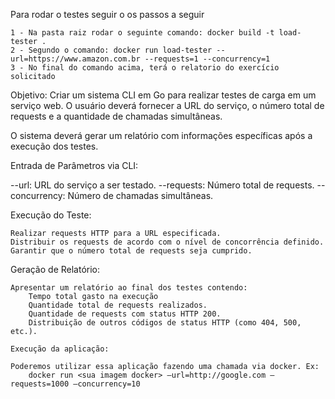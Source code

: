 Para rodar o testes seguir o os passos a seguir

    1 - Na pasta raiz rodar o seguinte comando: docker build -t load-tester .
    2 - Segundo o comando: docker run load-tester --url=https://www.amazon.com.br --requests=1 --concurrency=1
    3 - No final do comando acima, terá o relatorio do exercício solicitado


Objetivo: Criar um sistema CLI em Go para realizar testes de carga em um serviço web. O usuário deverá fornecer a URL do serviço, o número total de requests e a quantidade de chamadas simultâneas.


O sistema deverá gerar um relatório com informações específicas após a execução dos testes.

Entrada de Parâmetros via CLI:

--url: URL do serviço a ser testado.
--requests: Número total de requests.
--concurrency: Número de chamadas simultâneas.


Execução do Teste:

    Realizar requests HTTP para a URL especificada.
    Distribuir os requests de acordo com o nível de concorrência definido.
    Garantir que o número total de requests seja cumprido.

Geração de Relatório:

    Apresentar um relatório ao final dos testes contendo:
        Tempo total gasto na execução
        Quantidade total de requests realizados.
        Quantidade de requests com status HTTP 200.
        Distribuição de outros códigos de status HTTP (como 404, 500, etc.).

    Execução da aplicação:

    Poderemos utilizar essa aplicação fazendo uma chamada via docker. Ex:
        docker run <sua imagem docker> —url=http://google.com —requests=1000 —concurrency=10

